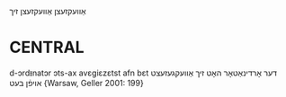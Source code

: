 אַוועקזעצן
אַוועקזעצן זיך

CENTRAL
========

d-ɔrdᵻnatɔr ɔts-ax avɛgiɛzɛtst afn bɛt דער אָרדינאַטאָר האָט זיך אַוועקגעזעצט אויפֿן בעט {Warsaw, Geller 2001: 199}